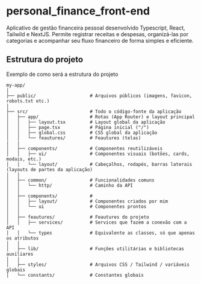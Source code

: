 # personal_finance_front-end
Aplicativo de gestão financeira pessoal desenvolvido Typescript, React, Tailwild e NextJS. Permite registrar receitas e despesas, organizá-las por categorias e acompanhar seu fluxo financeiro de forma simples e eficiente.

## Estrutura do projeto
Exemplo de como será a estrutura do projeto
```text
my-app/
│
├── public/                    # Arquivos públicos (imagens, favicon, robots.txt etc.)
│
├── src/                       # Todo o código-fonte da aplicação
│   ├── app/                   # Rotas (App Router) e layout principal
│   │   ├── layout.tsx         # Layout global da aplicação
│   │   ├── page.tsx           # Página inicial ("/")
│   │   ├── global.css         # CSS global da aplicação   
│   │   └── feautures/         # Feautures (telas)
|   |
│   ├── components/            # Componentes reutilizáveis
│   │   ├── ui/                # Componentes visuais (botões, cards, modais, etc.)
│   │   └── layout/            # Cabeçalhos, rodapés, barras laterais (layouts de partes da aplicação)
│   │
│   ├── common/                # Funcionalidades comuns
│   │   └── http/              # Caminho da API
│   │
│   ├── components/            # 
│   │   ├── layout/            # Componentes criados por mim
│   │   └── ui                 # Componentes prontos      
│   │   
│   ├── feautures/             # Feautures do projeto
│   │   ├── services/          # Services que fazem a conexão com a API
│   │   └── types              # Equivalente as classes, só que apenas os atributos
│   │
│   ├── lib/                   # Funções utilitárias e bibliotecas auxiliares
│   │
│   ├── styles/                # Arquivos CSS / Tailwind / variáveis globais
│   └── constants/             # Constantes globais 
```
